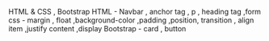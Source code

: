 HTML &  CSS , Bootstrap
 HTML - Navbar , anchor tag , p , heading tag ,form
css - margin , float ,background-color ,padding ,position, transition , align item ,justify content ,display
Bootstrap - card , button
